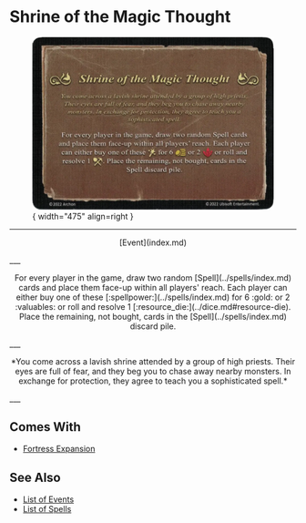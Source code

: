# Shrine of the Magic Thought

<figure markdown="span">

![Shrine of the Magic Thought](../assets/events-shrine_of_the_magic_thought.webp){ width="475" align=right }

</figure>

___
<p style="text-align: center;" markdown>[Event](index.md)</p>
___
<p style="text-align: center;" markdown>For every player in the game, draw two random [Spell](../spells/index.md) cards and place them face-up within all players' reach. Each player can either buy one of these [:spellpower:](../spells/index.md) for 6 :gold: or 2 :valuables: or roll and resolve 1 [:resource_die:](../dice.md#resource-die). Place the remaining, not bought, cards in the [Spell](../spells/index.md) discard pile.</p>
___
<p style="text-align: center;" markdown>*You come across a lavish shrine attended by a group of high priests. Their eyes are full of fear, and they beg you to chase away nearby monsters. In exchange for protection, they agree to teach you a sophisticated spell.*</p>
___


## Comes With

- [Fortress Expansion](../content/fortress_expansion.md)


## See Also

- [List of Events](index.md)
- [List of Spells](../spells/index.md)
